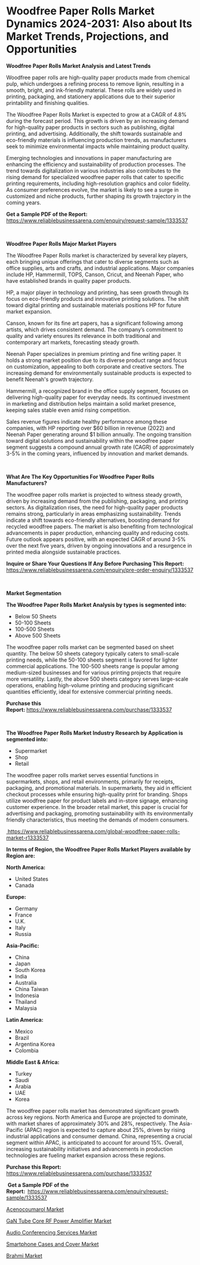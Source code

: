 <p><h1>Woodfree Paper Rolls Market Dynamics 2024-2031: Also about Its Market Trends, Projections, and Opportunities</h1></p><p><strong>Woodfree Paper Rolls Market Analysis and Latest Trends</strong></p>
<p><p>Woodfree paper rolls are high-quality paper products made from chemical pulp, which undergoes a refining process to remove lignin, resulting in a smooth, bright, and ink-friendly material. These rolls are widely used in printing, packaging, and stationery applications due to their superior printability and finishing qualities.</p><p>The Woodfree Paper Rolls Market is expected to grow at a CAGR of 4.8% during the forecast period. This growth is driven by an increasing demand for high-quality paper products in sectors such as publishing, digital printing, and advertising. Additionally, the shift towards sustainable and eco-friendly materials is influencing production trends, as manufacturers seek to minimize environmental impacts while maintaining product quality. </p><p>Emerging technologies and innovations in paper manufacturing are enhancing the efficiency and sustainability of production processes. The trend towards digitalization in various industries also contributes to the rising demand for specialized woodfree paper rolls that cater to specific printing requirements, including high-resolution graphics and color fidelity. As consumer preferences evolve, the market is likely to see a surge in customized and niche products, further shaping its growth trajectory in the coming years.</p></p>
<p><strong>Get a Sample PDF of the Report:&nbsp;</strong> <a href="https://www.reliablebusinessarena.com/enquiry/request-sample/1333537?utm_campaign=1349&utm_medium=2&utm_source=Github&utm_content=ia&utm_term=01102024&utm_id=woodfree-paper-rolls">https://www.reliablebusinessarena.com/enquiry/request-sample/1333537</a></p>
<p>&nbsp;</p>
<p><strong>Woodfree Paper Rolls Major Market Players</strong></p>
<p><p>The Woodfree Paper Rolls market is characterized by several key players, each bringing unique offerings that cater to diverse segments such as office supplies, arts and crafts, and industrial applications. Major companies include HP, Hammermill, TOPS, Canson, Cricut, and Neenah Paper, who have established brands in quality paper products.</p><p>HP, a major player in technology and printing, has seen growth through its focus on eco-friendly products and innovative printing solutions. The shift toward digital printing and sustainable materials positions HP for future market expansion.</p><p>Canson, known for its fine art papers, has a significant following among artists, which drives consistent demand. The company’s commitment to quality and variety ensures its relevance in both traditional and contemporary art markets, forecasting steady growth.</p><p>Neenah Paper specializes in premium printing and fine writing paper. It holds a strong market position due to its diverse product range and focus on customization, appealing to both corporate and creative sectors. The increasing demand for environmentally sustainable products is expected to benefit Neenah's growth trajectory.</p><p>Hammermill, a recognized brand in the office supply segment, focuses on delivering high-quality paper for everyday needs. Its continued investment in marketing and distribution helps maintain a solid market presence, keeping sales stable even amid rising competition.</p><p>Sales revenue figures indicate healthy performance among these companies, with HP reporting over $60 billion in revenue (2022) and Neenah Paper generating around $1 billion annually. The ongoing transition toward digital solutions and sustainability within the woodfree paper segment suggests a compound annual growth rate (CAGR) of approximately 3-5% in the coming years, influenced by innovation and market demands.</p></p>
<p>&nbsp;</p>
<p><strong>What Are The Key Opportunities For Woodfree Paper Rolls Manufacturers?</strong></p>
<p><p>The woodfree paper rolls market is projected to witness steady growth, driven by increasing demand from the publishing, packaging, and printing sectors. As digitalization rises, the need for high-quality paper products remains strong, particularly in areas emphasizing sustainability. Trends indicate a shift towards eco-friendly alternatives, boosting demand for recycled woodfree papers. The market is also benefiting from technological advancements in paper production, enhancing quality and reducing costs. Future outlook appears positive, with an expected CAGR of around 3-5% over the next five years, driven by ongoing innovations and a resurgence in printed media alongside sustainable practices.</p></p>
<p><strong>Inquire or Share Your Questions If Any Before Purchasing This Report:</strong> <a href="https://www.reliablebusinessarena.com/enquiry/pre-order-enquiry/1333537?utm_campaign=1349&utm_medium=2&utm_source=Github&utm_content=ia&utm_term=01102024&utm_id=woodfree-paper-rolls">https://www.reliablebusinessarena.com/enquiry/pre-order-enquiry/1333537</a></p>
<p>&nbsp;</p>
<p><strong>Market Segmentation</strong></p>
<p><strong>The Woodfree Paper Rolls Market Analysis by types is segmented into:</strong></p>
<p><ul><li>Below 50 Sheets</li><li>50-100 Sheets</li><li>100-500 Sheets</li><li>Above 500 Sheets</li></ul></p>
<p><p>The woodfree paper rolls market can be segmented based on sheet quantity. The below 50 sheets category typically caters to small-scale printing needs, while the 50-100 sheets segment is favored for lighter commercial applications. The 100-500 sheets range is popular among medium-sized businesses and for various printing projects that require more versatility. Lastly, the above 500 sheets category serves large-scale operations, enabling high-volume printing and producing significant quantities efficiently, ideal for extensive commercial printing needs.</p></p>
<p><strong>Purchase this Report:&nbsp;</strong><a href="https://www.reliablebusinessarena.com/purchase/1333537?utm_campaign=1349&utm_medium=2&utm_source=Github&utm_content=ia&utm_term=01102024&utm_id=woodfree-paper-rolls">https://www.reliablebusinessarena.com/purchase/1333537</a></p>
<p>&nbsp;</p>
<p><strong>The Woodfree Paper Rolls Market Industry Research by Application is segmented into:</strong></p>
<p><ul><li>Supermarket</li><li>Shop</li><li>Retail</li></ul></p>
<p><p>The woodfree paper rolls market serves essential functions in supermarkets, shops, and retail environments, primarily for receipts, packaging, and promotional materials. In supermarkets, they aid in efficient checkout processes while ensuring high-quality print for branding. Shops utilize woodfree paper for product labels and in-store signage, enhancing customer experience. In the broader retail market, this paper is crucial for advertising and packaging, promoting sustainability with its environmentally friendly characteristics, thus meeting the demands of modern consumers.</p></p>
<p><a href="https://www.reliablebusinessarena.com/global-woodfree-paper-rolls-market-r1333537?utm_campaign=1349&utm_medium=2&utm_source=Github&utm_content=ia&utm_term=01102024&utm_id=woodfree-paper-rolls">&nbsp;https://www.reliablebusinessarena.com/global-woodfree-paper-rolls-market-r1333537</a></p>
<p><strong>In terms of Region, the Woodfree Paper Rolls Market Players available by Region are:</strong></p>
<p>
    <p> <strong> North America: </strong>
        <ul>
            <li>United States</li>
            <li>Canada</li>
        </ul>
        </p> 
    <p> <strong> Europe: </strong>
        <ul>
            <li>Germany</li>
            <li>France</li>
            <li>U.K.</li>
            <li>Italy</li>
            <li>Russia</li>
        </ul>
        </p> 
    <p> <strong> Asia-Pacific: </strong>
        <ul>
            <li>China</li>
            <li>Japan</li>
            <li>South Korea</li>
            <li>India</li>
            <li>Australia</li>
            <li>China Taiwan</li>
            <li>Indonesia</li>
            <li>Thailand</li>
            <li>Malaysia</li>
        </ul>
        </p> 
    <p> <strong> Latin America: </strong>
        <ul>
            <li>Mexico</li>
            <li>Brazil</li>
            <li>Argentina Korea</li>
            <li>Colombia</li>
        </ul>
        </p> 
    <p> <strong> Middle East & Africa: </strong>
        <ul>
            <li>Turkey</li>
            <li>Saudi</li>
            <li>Arabia</li>
            <li>UAE</li>
            <li>Korea</li>
        </ul>
    </p>
    </p>
<p><p>The woodfree paper rolls market has demonstrated significant growth across key regions. North America and Europe are projected to dominate, with market shares of approximately 30% and 28%, respectively. The Asia-Pacific (APAC) region is expected to capture about 25%, driven by rising industrial applications and consumer demand. China, representing a crucial segment within APAC, is anticipated to account for around 15%. Overall, increasing sustainability initiatives and advancements in production technologies are fueling market expansion across these regions.</p></p>
<p><strong>Purchase this Report: </strong><a href="https://www.reliablebusinessarena.com/purchase/1333537?utm_campaign=1349&utm_medium=2&utm_source=Github&utm_content=ia&utm_term=01102024&utm_id=woodfree-paper-rolls">https://www.reliablebusinessarena.com/purchase/1333537</a></p>
<p>&nbsp;<strong>Get a Sample PDF of the Report:&nbsp;&nbsp;</strong><a href="https://www.reliablebusinessarena.com/enquiry/request-sample/1333537?utm_campaign=1349&utm_medium=2&utm_source=Github&utm_content=ia&utm_term=01102024&utm_id=woodfree-paper-rolls">https://www.reliablebusinessarena.com/enquiry/request-sample/1333537</a></p>
<p><strong></strong></p>
<p><p><a href="https://www.linkedin.com/pulse/market-forecasting-change-global-acenocoumarol-dynamics-future-olpmc?utm_campaign=1349&utm_medium=2&utm_source=Github&utm_content=ia&utm_term=01102024&utm_id=woodfree-paper-rolls">Acenocoumarol Market</a></p><p><a href="https://issuu.com/reportprime-2/docs/gan-tube-core-rf-power-amplifier-ma_6c5ebd83b987dd?utm_campaign=1349&utm_medium=2&utm_source=Github&utm_content=ia&utm_term=01102024&utm_id=woodfree-paper-rolls">GaN Tube Core RF Power Amplifier Market</a></p><p><a href="https://www.linkedin.com/pulse/audio-conferencing-services-market-size-segmentation-trends-guhhc?utm_campaign=1349&utm_medium=2&utm_source=Github&utm_content=ia&utm_term=01102024&utm_id=woodfree-paper-rolls">Audio Conferencing Services Market</a></p><p><a href="https://issuu.com/reportprime-2/docs/smartphone-cases-and-cover-market-s_971ae91615a694?utm_campaign=1349&utm_medium=2&utm_source=Github&utm_content=ia&utm_term=01102024&utm_id=woodfree-paper-rolls">Smartphone Cases and Cover Market</a></p><p><a href="https://www.linkedin.com/pulse/brahmi-market-outlook-complete-industry-analysis-2024-2031-cavill-bjt5c?utm_campaign=1349&utm_medium=2&utm_source=Github&utm_content=ia&utm_term=01102024&utm_id=woodfree-paper-rolls">Brahmi Market</a></p></p>